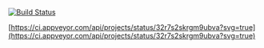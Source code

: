 [![Build Status](https://travis-ci.org/rbt200/environment.svg?branch=master)](https://travis-ci.org/rbt200/environment)

[https://ci.appveyor.com/api/projects/status/32r7s2skrgm9ubva?svg=true](https://ci.appveyor.com/api/projects/status/32r7s2skrgm9ubva?svg=true)

